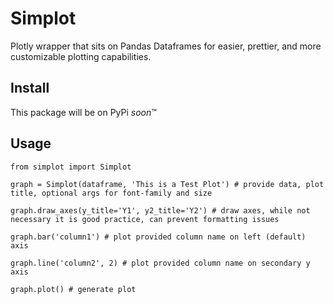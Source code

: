 # Simplot
Plotly wrapper that sits on Pandas Dataframes for easier, prettier, and more customizable plotting capabilities.

## Install
This package will be on PyPi *soon*™

## Usage

`from simplot import Simplot`

`graph = Simplot(dataframe, 'This is a Test Plot') # provide data, plot title, optional args for font-family and size`

`graph.draw_axes(y_title='Y1', y2_title='Y2') # draw axes, while not necessary it is good practice, can prevent formatting issues` 

`graph.bar('column1') # plot provided column name on left (default) axis` 

`graph.line('column2', 2) # plot provided column name on secondary y axis `

`graph.plot() # generate plot ` 
